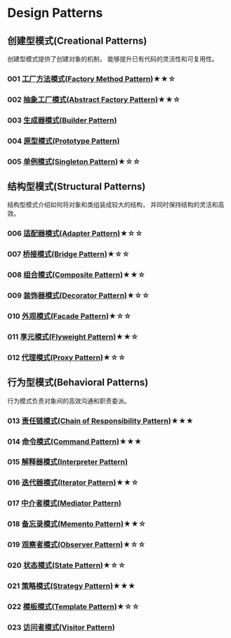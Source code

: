 # Design Patterns

## 创建型模式(Creational Patterns)

创建型模式提供了创建对象的机制， 能够提升已有代码的灵活性和可复用性。

### 001 [工厂方法模式(Factory Method Pattern)](001)★★☆

### 002 [抽象工厂模式(Abstract Factory Pattern)](002)★★☆

### 003 [生成器模式(Builder Pattern)](003)

### 004 [原型模式(Prototype Pattern)](004)

### 005 [单例模式(Singleton Pattern)](005)★☆☆

## 结构型模式(Structural Patterns)

结构型模式介绍如何将对象和类组装成较大的结构， 并同时保持结构的灵活和高效。

### 006 [适配器模式(Adapter Pattern)](006)★☆☆

### 007 [桥接模式(Bridge Pattern)](007)★☆☆

### 008 [组合模式(Composite Pattern)](008)★★☆

### 009 [装饰器模式(Decorator Pattern)](009)★☆☆

### 010 [外观模式(Facade Pattern)](010)★☆☆

### 011 [享元模式(Flyweight Pattern)](011)★★☆

### 012 [代理模式(Proxy Pattern)](012)★☆☆

## 行为型模式(Behavioral Patterns)

行为模式负责对象间的高效沟通和职责委派。

### 013 [责任链模式(Chain of Responsibility Pattern)](013)★★★

### 014 [命令模式(Command Pattern)](014)★★★

### 015 [解释器模式(Interpreter Pattern)]()

### 016 [迭代器模式(Iterator Pattern)](016)★★☆

### 017 [中介者模式(Mediator Pattern)]()

### 018 [备忘录模式(Memento Pattern)](018)★★☆

### 019 [观察者模式(Observer Pattern)](019)★☆☆

### 020 [状态模式(State Pattern)](020)★☆☆

### 021 [策略模式(Strategy Pattern)](021)★★★

### 022 [模板模式(Template Pattern)](022)★☆☆

### 023 [访问者模式(Visitor Pattern)](023)
